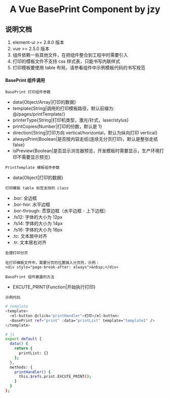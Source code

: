 <h1 align="center">
  A Vue BasePrint Component by jzy
</h1>

## 说明文档

1. element-ui >= 2.8.0 版本
2. vue >= 2.5.0 版本
3. 组件依赖一些其他文件，在把组件整合到工程中时需要引入
4. 打印的模板文件不支持 css 样式表，只能书写内联样式
5. 打印模板要使用 table 布局，请参看组件中示例模板代码的书写规范

#### BasePrint 组件调用

`BasePrint 打印组件参数`

- data{Object/Array|打印的数据}
- template{String|调用的打印模板路径，默认前缀为: @/pages/printTemplate/}
- printerType{String|打印机类型，激光/针式，laser/stylus}
- printCopies{Number|打印的份数，默认是 1}
- direction{String|打印方向 vertical/horizontal，默认为纵向打印 vertical}
- alwaysPrint{Boolean|是否按内容走纸(连续无分页打印)，默认是整张走纸 false}
- isPreview{Boolean|是否显示浏览器预览，开发模板时需要显示，生产环境打印不需要显示预览}

`PrintTemplate 模板组件参数`

- data{Object|打印的数据}

`打印模板 table 标签支持的 class`

- .bor: 全边框
- .bor-hor: 水平边框
- .bor-through: 贯穿边框（水平边框 - 上下边框）
- .fs12: 字体的大小为 12px
- .fs14: 字体的大小为 14px
- .fs16: 字体的大小为 16px
- .tc: 文本居中对齐
- .tr: 文本居右对齐

`处理打印分页`

```
在打印模板文件中，需要分页的位置插入分页符，示例：
<div style="page-break-after: always">&nbsp;</div>
```

`BasePrint 组件暴露的方法`

- EXCUTE_PRINT{Function|开始执行打印}

`示例代码`

```bash
# template
<template>
  <el-button @click="printHandler">打印</el-button>
  <BasePrint ref="print" :data="printList" template="template1" />
</template>

# js
export default {
  data() {
    return {
      printList: {}
    };
  },
  methods: {
    printHandler() {
      this.$refs.print.EXCUTE_PRINT();
    }
  }
};
```
